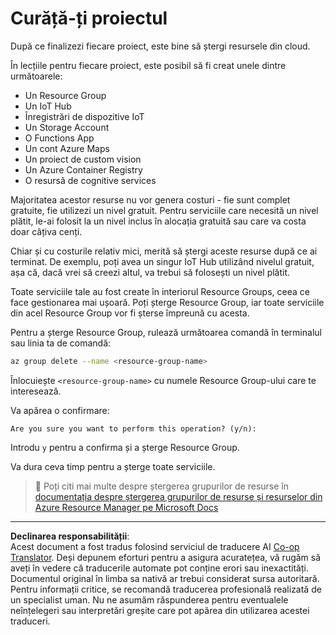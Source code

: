 <!--
CO_OP_TRANSLATOR_METADATA:
{
  "original_hash": "5a94fbab1ba737e9bd6cc6c64f114fa0",
  "translation_date": "2025-08-28T08:13:00+00:00",
  "source_file": "clean-up.md",
  "language_code": "ro"
}
-->
# Curăță-ți proiectul

După ce finalizezi fiecare proiect, este bine să ștergi resursele din cloud.

În lecțiile pentru fiecare proiect, este posibil să fi creat unele dintre următoarele:

* Un Resource Group
* Un IoT Hub
* Înregistrări de dispozitive IoT
* Un Storage Account
* O Functions App
* Un cont Azure Maps
* Un proiect de custom vision
* Un Azure Container Registry
* O resursă de cognitive services

Majoritatea acestor resurse nu vor genera costuri - fie sunt complet gratuite, fie utilizezi un nivel gratuit. Pentru serviciile care necesită un nivel plătit, le-ai folosit la un nivel inclus în alocația gratuită sau care va costa doar câțiva cenți.

Chiar și cu costurile relativ mici, merită să ștergi aceste resurse după ce ai terminat. De exemplu, poți avea un singur IoT Hub utilizând nivelul gratuit, așa că, dacă vrei să creezi altul, va trebui să folosești un nivel plătit.

Toate serviciile tale au fost create în interiorul Resource Groups, ceea ce face gestionarea mai ușoară. Poți șterge Resource Group, iar toate serviciile din acel Resource Group vor fi șterse împreună cu acesta.

Pentru a șterge Resource Group, rulează următoarea comandă în terminalul sau linia ta de comandă:

```sh
az group delete --name <resource-group-name>
```

Înlocuiește `<resource-group-name>` cu numele Resource Group-ului care te interesează.

Va apărea o confirmare:

```output
Are you sure you want to perform this operation? (y/n): 
```

Introdu `y` pentru a confirma și a șterge Resource Group.

Va dura ceva timp pentru a șterge toate serviciile.

> 💁 Poți citi mai multe despre ștergerea grupurilor de resurse în [documentația despre ștergerea grupurilor de resurse și resurselor din Azure Resource Manager pe Microsoft Docs](https://docs.microsoft.com/azure/azure-resource-manager/management/delete-resource-group?WT.mc_id=academic-17441-jabenn&tabs=azure-cli)

---

**Declinarea responsabilității**:  
Acest document a fost tradus folosind serviciul de traducere AI [Co-op Translator](https://github.com/Azure/co-op-translator). Deși depunem eforturi pentru a asigura acuratețea, vă rugăm să aveți în vedere că traducerile automate pot conține erori sau inexactități. Documentul original în limba sa nativă ar trebui considerat sursa autoritară. Pentru informații critice, se recomandă traducerea profesională realizată de un specialist uman. Nu ne asumăm răspunderea pentru eventualele neînțelegeri sau interpretări greșite care pot apărea din utilizarea acestei traduceri.